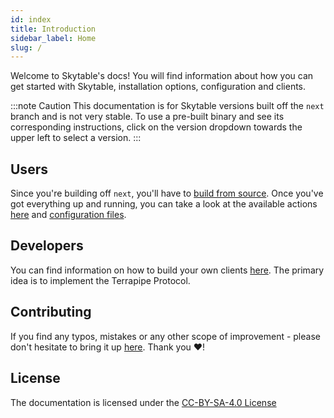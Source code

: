 ```yaml
---
id: index
title: Introduction
sidebar_label: Home
slug: /
---
```

Welcome to Skytable's docs! You will find information about how you can get started with Skytable, installation options, configuration and clients.

:::note Caution
This documentation is for Skytable versions built off the `next` branch and is not very stable. To use a pre-built binary and see its corresponding instructions, click on the version dropdown towards the upper left to select a version.
:::

## Users

Since you're building off `next`, you'll have to [build from source](building-from-source). Once you've got everything up and running, you can take a look at the available actions [here](actions/overview) and [configuration files](config-files).

## Developers	

You can find information on how to build your own clients [here](Protocol/terrapipe). The primary idea is to implement the Terrapipe Protocol.

## Contributing

If you find any typos, mistakes or any other scope of improvement - please don't hesitate to bring it up [here](https://github.com/skytable/docs/issues). Thank you ❤️!

## License

The documentation is licensed under the [CC-BY-SA-4.0 License](https://github.com/skytable/docs/tree/master/LICENSE)
